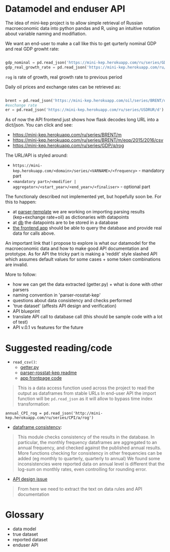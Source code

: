 Datamodel and enduser API
=========================

The idea of mini-kep project is to allow simple retrieval of Russian macroeconomic data 
into python pandas and R, using an intuitive notation about variable naming and 
modifiation.

We want an end-user to make a call like this to get qurterly nominal GDP and 
real GDP growht rate: 

```python

gdp_nominal = pd.read_json('https://mini-kep.herokuapp.com/ru/series/GDP/q')
gdp_real_growth_rate = pd.read_json('https://mini-kep.herokuapp.com/ru/series/GDP/q/rog')

``` 

```rog``` is rate of growth, real growth rate to previous period 

Daily oil prices and exchange rates can be retrieved as: 

```python

brent = pd.read_json('https://mini-kep.herokuapp.com/oil/series/BRENT/d')
#exchange rate
er = pd.read_json('https://mini-kep.herokuapp.com/ru/series/USDRUR/d')
```

As of now the API frontend just shows how flask decodes long URL into a dict/json. You can click and see:

- <https://mini-kep.herokuapp.com/ru/series/BRENT/m>
- <https://mini-kep.herokuapp.com/ru/series/BRENT/m/eop/2015/2016/csv>
- <https://mini-kep.herokuapp.com/ru/series/GDP/q/rog>

The URL/API is styled around:
- ```https://mini-kep.herokuapp.com/<domain>/series/<VARNAME>/<frequency>``` - mandatory part
- ```<mandatory part>/<modifier | aggregator>/<start_year>/<end_year>/<finaliser>``` - optional part

The functionaly described not implemented yet, but hopefully soon be. For this to happen:
- at [parser-template](https://github.com/mini-kep/parser-template) we are working on importing parsing results (kep+exchange rate+oil) as dictionaries with datapoints 
- at [db](https://github.com/mini-kep/db) the datapoints are to be stored in a database   
- [the frontend app](https://github.com/mini-kep/frontend-app) should be able to query the database and provide real data for 
  calls above.
  
An important link that I propose to explore is what our datamodel for 
the macroeconomic data and how to make good API documentation and prototype. 
As for API the tricky part is making a 'reddit' style slashed API which 
assumes default values for some cases + some token combinations are invalid.

More to follow:
- how we can get the data extracted (getter.py) + what is done with other parsers
- naming convention in 'parser-rosstat-kep'
- questions about data consistency and checks performed
- 'true dataset' (affests API design and verification)
- API blueprint
- translate API call to database call (this should be sample code with a lot of test)
- API v.0.1 vs features for the future

Suggested reading/code
======================

- ```read_csv()```: 
   - [getter.py](https://github.com/mini-kep/parser-rosstat-kep/blob/master/src/getter.py)
   - [parser-rosstat-kep readme](https://github.com/mini-kep/parser-rosstat-kep/blob/master/README.md#how-do-i-download-macroeconomic-indicators-from-here)
   - [app frontpage code](http://mini-kep.herokuapp.com/)

> This is a data access function used across the project to read the output as dataframes from stable URLs
> In end-user API the import function will be  ```pd.read_json``` as it will allow to bypass time index transformation:

```
annual_CPI_rog = pd.read_json('http://mini-kep.herokuapp.com/ru/series/CPI/a/rog')
```

- [dataframe consistency](https://github.com/mini-kep/parser-rosstat-kep/blob/master/src/utils/df_check.py):

> This module checks consistency of the results in the database. In particular, the monthly frequency 
> dataframes are aggregated to an annual frequency, and checked against the published annual results. 
> More functions checking for consistency in other frequencies can be added (eg monthly to quarterly, quarterly to annual)
> We found some inconsistencies were reported data on annual level is different that the log-sum on monthly rates,
> even controlling for rounding error.

- [API design issue](https://github.com/mini-kep/frontend-app/issues/8)

> From here we need to extract the text on data rules and API documentation 

Glossary
========

- data model
- true dataset
- reported dataset
- enduser API
